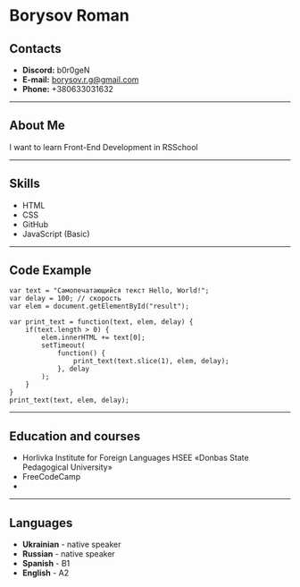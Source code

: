 # Borysov Roman
## Contacts
* **Discord:** b0r0geN
* **E-mail:** borysov.r.g@gmail.com
* **Phone:** +380633031632

***
## About Me
I want to learn Front-End Development in RSSchool
***
## Skills
* HTML
* CSS
* GitHub
* JavaScript (Basic)

***
## Code Example
```
var text = "Самопечатающийся текст Hello, World!";
var delay = 100; // cкорость
var elem = document.getElementById("result");
 
var print_text = function(text, elem, delay) {
    if(text.length > 0) {
        elem.innerHTML += text[0];
        setTimeout(
            function() {
                print_text(text.slice(1), elem, delay); 
            }, delay
        );
    }
}
print_text(text, elem, delay);
```
***
## Education and courses
* Horlivka Institute for Foreign Languages HSEE «Donbas State Pedagogical University»
* FreeCodeCamp
* 
***
## Languages
* **Ukrainian** - native speaker
* **Russian** - native speaker
* **Spanish** - B1
* **English** - A2
